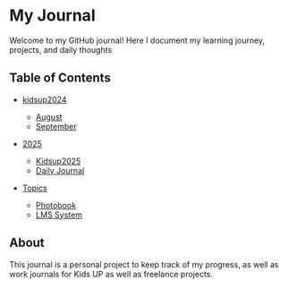 # My Journal

Welcome to my GitHub journal! Here I document my learning journey, projects, and daily thoughts

## Table of Contents

- [kidsup2024](./2024/)

  - [August](./2024/08-August/)
  - [September](./2024/09-September/)

- [2025](./2025/)
  - [Kidsup2025](./2025/kidsup)
  - [Daily Journal](./2025/daily-log.md)
- [Topics](./topics/)
  - [Photobook](./topics/Photobook.md)
  - [LMS System](./topics/LMS.md)

## About

This journal is a personal project to keep track of my progress, as well as work journals for Kids UP as well as freelance projects.
